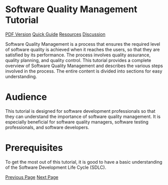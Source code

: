 # Software Quality Management Tutorial
[PDF Version](../software_quality_management/software_quality_management_pdf_version.md)
[Quick Guide](../software_quality_management/software_quality_management_quick_guide.md)
[Resources](../software_quality_management/software_quality_management_useful_resources.md)
[Discussion](../software_quality_management/software_quality_management_discussion.md)

Software Quality Management is a process that ensures the required level of software quality is achieved when it reaches the users, so that they are satisfied by its performance. The process involves quality assurance, quality planning, and quality control. This tutorial provides a complete overview of Software Quality Management and describes the various steps involved in the process. The entire content is divided into sections for easy understanding.

# Audience
This tutorial is designed for software development professionals so that they can understand the importance of software quality management. It is especially beneficial for software quality managers, software testing professionals, and software developers.

# Prerequisites
To get the most out of this tutorial, it is good to have a basic understanding of the Software Development Life Cycle (SDLC).


[Previous Page](../software_quality_management/index.md) [Next Page](../software_quality_management/software_quality_management_introduction.md) 
